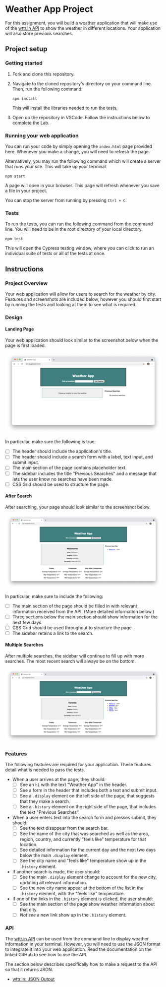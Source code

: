 # Weather App Project

For this assignment, you will build a weather application that will make use of the [wttr.in API](https://github.com/chubin/wttr.in) to show the weather in different locations. Your application will also store previous searches.

## Project setup

### Getting started

1. Fork and clone this repository.

1. Navigate to the cloned repository's directory on your command line. Then, run the following command:

   ```
   npm install
   ```

   This will install the libraries needed to run the tests.

1. Open up the repository in VSCode. Follow the instructions below to complete the Lab.

### Running your web application

You can run your code by simply opening the `index.html` page provided here. Whenever you make a change, you will need to refresh the page.

Alternatively, you may run the following command which will create a server that runs your site. This will take up your terminal.

```
npm start
```

A page will open in your browser. This page will refresh whenever you save a file in your project.

You can stop the server from running by pressing `Ctrl + C`.

### Tests

To run the tests, you can run the following command from the command line. You will need to be in the root directory of your local directory.

```
npm test
```

This will open the Cypress testing window, where you can click to run an individual suite of tests or all of the tests at once.

## Instructions

### Project Overview

Your web application will allow for users to search for the weather by city. Features and screenshots are included below, however you should first start by running the tests and looking at them to see what is required.

### Design

#### Landing Page

Your web application should look similar to the screenshot below when the page is first loaded.

![Weather App landing page.](./assets/landing.png)

In particular, make sure the following is true:

- [ ] The header should include the application's title.
- [ ] The header should include a search form with a label, text input, and submit input.
- [ ] The main section of the page contains placeholder text.
- [ ] The sidebar includes the title "Previous Searches" and a message that lets the user know no searches have been made.
- [ ] CSS Grid should be used to structure the page.

#### After Search

After searching, your page should look similar to the screenshot below.

![Weather App after making a single search.](./assets/single-search.png)

In particular, make sure to include the following:

- [ ] The main section of the page should be filled in with relevant information received from the API. (More detailed information below.)
- [ ] Three sections below the main section should show information for the next few days.
- [ ] CSS Grid should be used throughout to structure the page.
- [ ] The sidebar retains a link to the search.

#### Multiple Searches

After multiple searches, the sidebar will continue to fill up with more searches. The most recent search will always be on the bottom.

![Weather App after making multiple searches.](./assets/multiple-searches.png)

### Features

The following features are required for your application. These features detail what is needed to pass the tests.

- When a user arrives at the page, they should:
  - [ ] See an `h1` with the text "Weather App" in the header.
  - [ ] See a form in the header that includes both a text and submit input.
  - [ ] See a `.display` element on the left side of the page, that suggests that they make a search.
  - [ ] See a `.history` element on the right side of the page, that includes the text "Previous Searches".
- When a user enters text into the search form and presses submit, they should:
  - [ ] See the text disappear from the search bar.
  - [ ] See the name of the city that was searched as well as the area, region, country, and currently "feels like" temperature for that location.
  - [ ] See detailed information for the current day and the next two days below the main `.display` element.
  - [ ] See the city name and "feels like" temperature show up in the `.history` element.
- If another search is made, the user should:
  - [ ] See the main `.display` element change to account for the new city, updating all relevant information.
  - [ ] See the new city name appear at the bottom of the list in the `.history` element, with the "feels like" temperature.
- If one of the links in the `.history` element is clicked, the user should:
  - [ ] See the main section of the page show weather information about that city.
  - [ ] _Not see_ a new link show up in the `.history` element.

### API

The [wttr.in API](https://github.com/chubin/wttr.in) can be used from the command line to display weather information in your terminal. However, you will need to use the JSON format to integrate it into your web application. Read the documentation on the linked GitHub to see how to use the API.

The section below describes specifically how to make a request to the API so that it returns JSON.

- [wttr.in: JSON Output](https://github.com/chubin/wttr.in#json-output)
